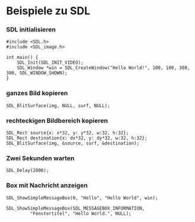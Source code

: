 
# Beispiele zu SDL

### SDL initialisieren

    #include <SDL.h>
    #include <SDL_image.h>

    int main() {
        SDL_Init(SDL_INIT_VIDEO);
        SDL_Window *win = SDL_CreateWindow("Hello World!", 100, 100, 300, 300, SDL_WINDOW_SHOWN);
    }



### ganzes Bild kopieren
   
    SDL_BlitSurface(img, NULL, surf, NULL);

### rechteckigen Bildbereich kopieren

    SDL_Rect source{x: x*32, y: y*32, w:32, h:32};
    SDL_Rect destination{x: dx*32, y: dy*32, w:32, h:32};
    SDL_BlitSurface(img, &source, surf, &destination);


### Zwei Sekunden warten

    SDL_Delay(2000);

### Box mit Nachricht anzeigen

	SDL_ShowSimpleMessageBox(0, "Hello", "Hello World", win);
    
    SDL_ShowSimpleMessageBox(SDL_MESSAGEBOX_INFORMATION,
             "Fenstertitel", "Hello World.", NULL);
